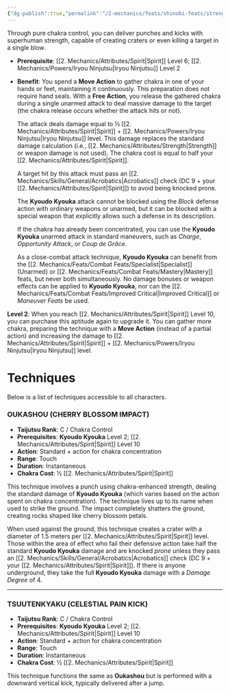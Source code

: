 ```yaml
---
{"dg-publish":true,"permalink":"/2-mechanics/feats/shinobi-feats/strength-enhancement-kyoudo-kyouka/","noteIcon":""}
---
```


Through pure chakra control, you can deliver punches and kicks with superhuman strength, capable of creating craters or even killing a target in a single blow.

- **Prerequisite**: [[2. Mechanics/Attributes/Spirit\|Spirit]] Level 6; [[2. Mechanics/Powers/Iryou Ninjutsu\|Iryou Ninjutsu]] Level 2  
- **Benefit**: You spend a **Move Action** to gather chakra in one of your hands or feet, maintaining it continuously. This preparation does not require hand seals. With a **Free Action**, you release the gathered chakra during a single unarmed attack to deal massive damage to the target (the chakra release occurs whether the attack hits or not).

	The attack deals damage equal to ½ [[2. Mechanics/Attributes/Spirit\|Spirit]] + [[2. Mechanics/Powers/Iryou Ninjutsu\|Iryou Ninjutsu]] level. This damage replaces the standard damage calculation (i.e., [[2. Mechanics/Attributes/Strength\|Strength]] or weapon damage is not used). The chakra cost is equal to half your [[2. Mechanics/Attributes/Spirit\|Spirit]].

	A target hit by this attack must pass an [[2. Mechanics/Skills/General/Acrobatics\|Acrobatics]] check (DC 9 + your [[2. Mechanics/Attributes/Spirit\|Spirit]]) to avoid being knocked prone.

	The **Kyoudo Kyouka** attack cannot be blocked using the *Block* defense action with ordinary weapons or unarmed, but it can be blocked with a special weapon that explicitly allows such a defense in its description.

	If the chakra has already been concentrated, you can use the **Kyoudo Kyouka** unarmed attack in standard maneuvers, such as *Charge*, *Opportunity Attack*, or *Coup de Grâce*.

	As a close-combat attack technique, **Kyoudo Kyouka** can benefit from the [[2. Mechanics/Feats/Combat Feats/Specialist\|Specialist]] (Unarmed) or [[2. Mechanics/Feats/Combat Feats/Mastery\|Mastery]] feats, but never both simultaneously. No damage bonuses or weapon effects can be applied to **Kyoudo Kyouka**, nor can the [[2. Mechanics/Feats/Combat Feats/Improved Critical\|Improved Critical]] or *Maneuver Feats* be used.

**Level 2**: When you reach [[2. Mechanics/Attributes/Spirit\|Spirit]] Level 10, you can purchase this aptitude again to upgrade it. You can gather more chakra, preparing the technique with a **Move Action** (instead of a partial action) and increasing the damage to [[2. Mechanics/Attributes/Spirit\|Spirit]] + [[2. Mechanics/Powers/Iryou Ninjutsu\|Iryou Ninjutsu]] level.

# Techniques

Below is a list of techniques accessible to all characters.

### OUKASHOU (CHERRY BLOSSOM IMPACT)

- **Taijutsu Rank**: C / Chakra Control
- **Prerequisites**: **Kyoudo Kyouka** Level 2; [[2. Mechanics/Attributes/Spirit\|Spirit]] Level 10
- **Action**: Standard + action for chakra concentration
- **Range**: Touch
- **Duration**: Instantaneous
- **Chakra Cost**: ½ [[2. Mechanics/Attributes/Spirit\|Spirit]]

This technique involves a punch using chakra-enhanced strength, dealing the standard damage of **Kyoudo Kyouka** (which varies based on the action spent on chakra concentration). The technique lives up to its name when used to strike the ground. The impact completely shatters the ground, creating rocks shaped like cherry blossom petals.

When used against the ground, this technique creates a crater with a diameter of 1.5 meters per [[2. Mechanics/Attributes/Spirit\|Spirit]] level. Those within the area of effect who fail their defensive action take half the standard **Kyoudo Kyouka** damage and are knocked *prone* unless they pass an [[2. Mechanics/Skills/General/Acrobatics\|Acrobatics]] check (DC 9 + your [[2. Mechanics/Attributes/Spirit\|Spirit]]). If there is anyone underground, they take the full **Kyoudo Kyouka** damage with a *Damage Degree* of 4.

---

### TSUUTENKYAKU (CELESTIAL PAIN KICK)

- **Taijutsu Rank**: C / Chakra Control
- **Prerequisites**: **Kyoudo Kyouka** Level 2; [[2. Mechanics/Attributes/Spirit\|Spirit]] Level 10
- **Action**: Standard + action for chakra concentration
- **Range**: Touch
- **Duration**: Instantaneous
- **Chakra Cost**: ½ [[2. Mechanics/Attributes/Spirit\|Spirit]]

This technique functions the same as **Oukashou** but is performed with a downward vertical kick, typically delivered after a jump.